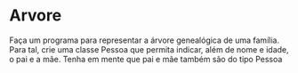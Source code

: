 # Arvore
Faça um programa para representar a	árvore genealógica de uma família. Para tal, crie uma	classe Pessoa que	permita indicar,	além	de nome e idade, o	pai e	a mãe. Tenha em mente que pai	e mãe	também são	do	tipo	Pessoa
